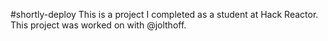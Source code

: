 #shortly-deploy
This is a project I completed as a student at Hack Reactor. This project was worked
on with @jolthoff.
